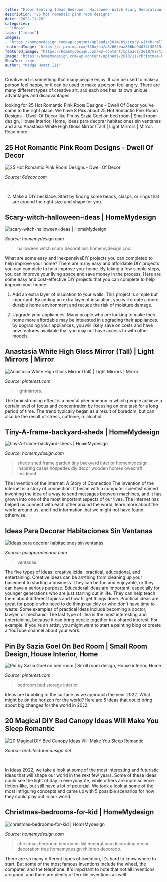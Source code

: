 ```yaml
---
title: "Floor Seating Ideas Bedroom : Halloween Witch Scary Decorations Homemydesign Cool"
description: "25 hot romantic pink room designs"
date: "2022-11-28"
categories:
- "ideas"
tags: ["ideas"]
images:
- "https://homemydesign.com/wp-content/uploads/2014/09/scary-witch-halloween-ideas.jpg"
featuredImage: "https://i.pinimg.com/736x/ea/a8/66/eaa866bd94034f383154e1168022c527--platform-bed-storage-platform-bedroom.jpg"
featured_image: "https://homemydesign.com/wp-content/uploads/2018/08/tiny-A-frame-backyard-sheds.jpg"
image: "https://homemydesign.com/wp-content/uploads/2013/11/christmas-bedrooms-for-kid.jpg"
ShowToc: true
author: "Madge Hyatt III"
---
```



Creative art is something that many people enjoy. It can be used to make a person feel happy, or it can be used to make a person feel angry. There are many different types of creative art, and each one has its own unique advantages and disadvantages.

	

		
looking for 25 Hot Romantic Pink Room Designs - Dwell Of Decor you've came to the right place. We have 8 Pics about 25 Hot Romantic Pink Room Designs - Dwell Of Decor like Pin by Sazia Goel on bed room | Small room design, House interior, Home, Ideas para decorar habitaciones sin ventanas and also Anastasia White High Gloss Mirror (Tall) | Light Mirrors | Mirror. Read more:
		
    
## 25 Hot Romantic Pink Room Designs - Dwell Of Decor

<img loading=lazy src="https://4.bp.blogspot.com/-i3NAUgWawnw/V9L4OO2DpVI/AAAAAAAArzw/F9O06LShKSkSKUTrqJwkzQWpedRlQdDvgCLcB/s1600/girl-bedroom-ideas-with-pink-walls.jpg" onerror="this.onerror=null;this.src='https://tse3.mm.bing.net/th?id=OIP.pmOrJ2pTqQr2itMdszG45AHaJ3&amp;pid=15.1';" alt="25 Hot Romantic Pink Room Designs - Dwell Of Decor">

_Source: 6decor.com_

>. 

	

2. Make a DIY necklace. Start by finding some beads, clasps, or rings that are around the right size and shape for you.

    
## Scary-witch-halloween-ideas | HomeMydesign

<img loading=lazy src="https://homemydesign.com/wp-content/uploads/2014/09/scary-witch-halloween-ideas.jpg" onerror="this.onerror=null;this.src='https://tse2.mm.bing.net/th?id=OIP.8evDhqxCN08RXIFqNuSIzAHaJ4&amp;pid=15.1';" alt="scary-witch-halloween-ideas | HomeMydesign">

_Source: homemydesign.com_

>halloween witch scary decorations homemydesign cool. 

	

What are some easy and inexpensiveDIY projects you can completed to help improve your home?
There are many easy and affordable DIY projects you can complete to help improve your home. By taking a few simple steps, you can improve your living space and save money in the process. Here are some easy and cost-effective DIY projects that you can complete to help improve your home: 
1. Add an extra layer of insulation to your walls: This project is simple but important. By adding an extra layer of insulation, you will create a more durable home environment and reduce the risk of moisture damage. 

2. Upgrade your appliances: Many people who are looking to make their home more affordable may be interested in upgrading their appliances. by upgrading your appliances, you will likely save on costs and have new features available that you may not have access to with other models. 


    
## Anastasia White High Gloss Mirror (Tall) | Light Mirrors | Mirror

<img loading=lazy src="https://i.pinimg.com/736x/df/29/92/df2992a4a5deb993c86d3fcc9e8f4dad.jpg" onerror="this.onerror=null;this.src='https://tse2.mm.bing.net/th?id=OIP.gAPQb3xfGRwfQsnreqDGBAHaJ3&amp;pid=15.1';" alt="Anastasia White High Gloss Mirror (Tall) | Light Mirrors | Mirror">

_Source: pinterest.com_

>lightmirrors. 

	

The brainstroming effect is a mental phenomenon in which people achieve a certain level of focus and concentration by focusing on one task for a long period of time. The trend typically began as a result of boredom, but can also be the result of stress, caffeine, or alcohol.

    
## Tiny-A-frame-backyard-sheds | HomeMydesign

<img loading=lazy src="https://homemydesign.com/wp-content/uploads/2018/08/tiny-A-frame-backyard-sheds.jpg" onerror="this.onerror=null;this.src='https://tse2.mm.bing.net/th?id=OIP.znhWDYr9ICMNneCFdfp9XAHaLI&amp;pid=15.1';" alt="tiny-A-frame-backyard-sheds | HomeMydesign">

_Source: homemydesign.com_

>sheds shed frame garden tiny backyard interior homemydesign inspiring casas hóspedes diy decor wooden homes owecraft insideout. 

	

The Invention of the Internet: A Story of Connection
The invention of the internet is a story of connection. It began with a computer scientist named inventing the idea of a way to send messages between machines, and it has grown into one of the most important aspects of our lives. The internet has helped us connect with each other around the world, learn more about the world around us, and find information that we might not have found otherwise.

    
## Ideas Para Decorar Habitaciones Sin Ventanas

<img loading=lazy src="http://www.guiaparadecorar.com/wp-content/uploads/2013/06/ideas-diseno-para-habitaciones-sin-ventanas-03.jpg" onerror="this.onerror=null;this.src='https://tse4.mm.bing.net/th?id=OIP.pPdevfbw-jdLOUPXyXM53gHaE6&amp;pid=15.1';" alt="Ideas para decorar habitaciones sin ventanas">

_Source: guiaparadecorar.com_

>ventanas. 

	

The five types of ideas: creative,icidal, practical, educational, and entertaining.
Creative ideas can be anything from cleaning up your basement to starting a business. They can be fun and enjoyable, or they can have a serious purpose. Educational ideas are important, especially for younger generations who are just starting out in life. They can help teach them about different topics and how to get things done. Practical ideas are great for people who need to do things quickly or who don't have time to waste. Some examples of practical ideas include becoming a doctor, lawyer, or mechanic. The last type of idea is the most interesting and entertaining, because it can bring people together in a shared interest. For example, if you're an artist, you might want to start a painting blog or create a YouTube channel about your work.

    
## Pin By Sazia Goel On Bed Room | Small Room Design, House Interior, Home

<img loading=lazy src="https://i.pinimg.com/736x/ea/a8/66/eaa866bd94034f383154e1168022c527--platform-bed-storage-platform-bedroom.jpg" onerror="this.onerror=null;this.src='https://tse1.mm.bing.net/th?id=OIP.WutVGnNiIiMHf-VwoPMXTgHaLH&amp;pid=15.1';" alt="Pin by Sazia Goel on bed room | Small room design, House interior, Home">

_Source: pinterest.com_

>bedroom bed storage interior. 

	

Ideas are bubbling to the surface as we approach the year 2022. What might be on the horizon for the world? Here are 5 ideas that could bring about big changes for the world in 2022:

    
## 20 Magical DIY Bed Canopy Ideas Will Make You Sleep Romantic

<img loading=lazy src="https://cdn.architecturendesign.net/wp-content/uploads/2015/07/AD-DIY-Bed-Canopy-5.jpg" onerror="this.onerror=null;this.src='https://tse2.mm.bing.net/th?id=OIP.rSlS-P24WMJJJnProar_iAHaLF&amp;pid=15.1';" alt="20 Magical DIY Bed Canopy Ideas Will Make You Sleep Romantic">

_Source: architecturendesign.net_

>. 

	

In Ideas 2022, we take a look at some of the most interesting and futuristic ideas that will shape our world in the next few years. Some of these ideas could see the light of day in everyday life, while others are more science fiction-like, but still have a lot of potential. We took a look at some of the most intriguing concepts and came up with 5 possible scenarios for how they could play out in our world.

    
## Christmas-bedrooms-for-kid | HomeMydesign

<img loading=lazy src="https://homemydesign.com/wp-content/uploads/2013/11/christmas-bedrooms-for-kid.jpg" onerror="this.onerror=null;this.src='https://tse1.mm.bing.net/th?id=OIP.rkLzyR1JdCmEWY7yZwWkrgHaLS&amp;pid=15.1';" alt="christmas-bedrooms-for-kid | HomeMydesign">

_Source: homemydesign.com_

>christmas bedroom bedrooms kid decorations decorating decor decoration tree homemydesign children decoredo. 

	

There are so many different types of invention, it's hard to know where to start. But some of the most famous inventions include the wheel, the computer, and the telephone. It's important to note that not all inventions are good, and there are plenty of terrible inventions as well.

